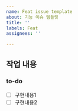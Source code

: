 ```yaml
---
name: Feat issue template
about: 기능 이슈 템플릿
title: ''
labels: Feat
assignees: ''

---
```


## 작업 내용

### to-do

- [ ] 구현내용1
- [ ] 구현내용2
